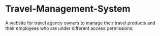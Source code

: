 # Travel-Management-System
A website for travel agency owners to manage their travel products and their employees who are under different access permissions.

